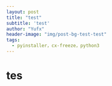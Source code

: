 ```yaml
---
layout: post
title: "test"
subtitle: 'test'
author: "Yufx"
header-image: "img/post-bg-test-test"
tags:
  - pyinstaller，cx-freeze，python3
---
```

# tes #